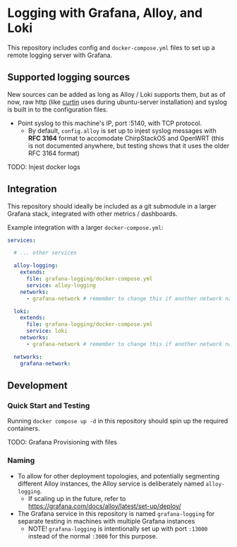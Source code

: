 # Logging with Grafana, Alloy, and Loki

This repository includes config and `docker-compose.yml` files to set up a remote logging server with Grafana.

## Supported logging sources

New sources can be added as long as Alloy / Loki supports them, but as of now, raw http (like [curtin](https://curtin.readthedocs.io/en/latest/topics/reporting.html#example-http-request) uses during ubuntu-server installation) and syslog is built in to the configuration files.

- Point syslog to this machine's IP, port :5140, with TCP protocol.
    - By default, `config.alloy` is set up to injest syslog messages with **RFC 3164** format to accomodate ChirpStackOS and OpenWRT (this is not documented anywhere, but testing shows that it uses the older RFC 3164 format)

TODO: Injest docker logs

## Integration

This repository should ideally be included as a git submodule in a larger Grafana stack, integrated with other metrics / dashboards.

Example integration with a larger `docker-compose.yml`:

```yaml
services:

  # ... other services

  alloy-logging:
    extends:
      file: grafana-logging/docker-compose.yml
      service: alloy-logging
    networks:
      - grafana-network # remember to change this if another network name is defined

  loki:
    extends:
      file: grafana-logging/docker-compose.yml
      service: loki
    networks:
      - grafana-network # remember to change this if another network name is defined

  networks:
    grafana-network:
```

## Development

### Quick Start and Testing

Running `docker compose up -d` in this repository should spin up the required containers.

TODO: Grafana Provisioning with files

### Naming

- To allow for other deployment topologies, and potentially segmenting different Alloy instances, the Alloy service is deliberately named `alloy-logging`.
    - If scaling up in the future, refer to <https://grafana.com/docs/alloy/latest/set-up/deploy/>
- The Grafana service in this repository is named `grafana-logging` for separate testing in machines with multiple Grafana instances
    - NOTE! `grafana-logging` is intentionally set up with port `:13000` instead of the normal `:3000` for this purpose.
